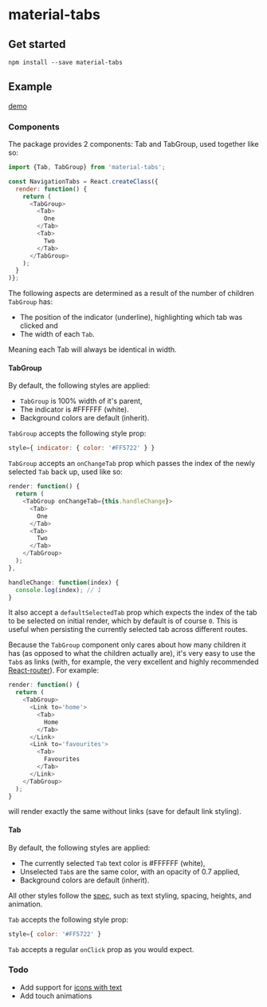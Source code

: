 # material-tabs

## Get started

```
npm install --save material-tabs
```

## Example

[demo](https://i.gyazo.com/15c7deec2213018a1e6e6fc926bcb646.gif)

### Components

The package provides 2 components: Tab and TabGroup, used together like so:

``` js
import {Tab, TabGroup} from 'material-tabs';

const NavigationTabs = React.createClass({
  render: function() {
    return (
      <TabGroup>
        <Tab>
          One
        </Tab>
        <Tab>
          Two
        </Tab>
      </TabGroup>
    );
  }
)};
```

The following aspects are determined as a result of the number of children ```TabGroup``` has:

- The position of the indicator (underline), highlighting which tab was clicked and
- The width of each ```Tab```.

Meaning each Tab will always be identical in width.

#### TabGroup

By default, the following styles are applied:

- ```TabGroup``` is 100% width of it's parent,
- The indicator is #FFFFFF (white).
- Background colors are default (inherit).

```TabGroup``` accepts the following style prop:

```js
style={ indicator: { color: '#FF5722' } }
```

```TabGroup``` accepts an ```onChangeTab``` prop which passes the index of the newly selected ```Tab``` back up, used like so:

```js
render: function() {
  return (
    <TabGroup onChangeTab={this.handleChange}>
      <Tab>
        One
      </Tab>
      <Tab>
        Two
      </Tab>
    </TabGroup>
  );
},

handleChange: function(index) {
  console.log(index); // 1
}
```

It also accept a ```defaultSelectedTab``` prop which expects the index of the tab to be selected on initial render, which by default is of course ```0```. This is useful when persisting the currently selected tab across different routes.

Because the ```TabGroup``` component only cares about how many children it has (as opposed to what the children actually are), it's very easy to use the ```Tab```s as links (with, for example, the very excellent and highly recommended [React-router](https://github.com/rackt/react-router)). For example:

```js
render: function() {
  return (
    <TabGroup>
      <Link to='home'>
        <Tab>
          Home
        </Tab>
      </Link>
      <Link to='favourites'>
        <Tab>
          Favourites
        </Tab>
      </Link>
    </TabGroup>
  );
}
```

will render exactly the same without links (save for default link styling).

#### Tab

By default, the following styles are applied:

- The currently selected ```Tab``` text color is #FFFFFF (white),
- Unselected ```Tab```s are the same color, with an opacity of 0.7 applied,
- Background colors are default (inherit).

All other styles follow the [spec](https://www.google.com/design/spec/components/tabs.html#tabs-specs), such as text styling, spacing, heights, and animation.

```Tab``` accepts the following style prop:

```js
style={ color: '#FF5722' }
```

```Tab``` accepts a regular ```onClick``` prop as you would expect.

### Todo
- Add support for [icons with text](https://www.google.com/design/spec/components/tabs.html#tabs-specs)
- Add touch animations
